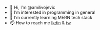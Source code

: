 - 👋 Hi, I’m @amilivojevic
- 👀 I’m interested in programming in general
- 🌱 I’m currently learning MERN tech stack
- 📫 How to reach me [lkdin](www.linkedin.com/in/amilivojevic) & [tw](https://twitter.com/amilivojeviccc)
